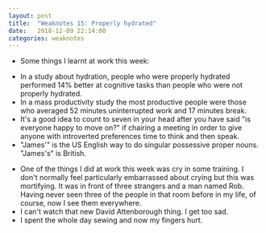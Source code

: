 ```yaml
---
layout: post
title:  "Weaknotes 15: Properly hydrated"
date:   2018-12-09 22:14:00
categories: weaknotes
---
```


* Some things I learnt at work this week:
- In a study about hydration, people who were properly hydrated performed 14% better at cognitive tasks than people who were not properly hydrated.
- In a mass productivity study the most productive people were those who averaged 52 minutes uninterrupted work and 17 minutes break.
- It's a good idea to count to seven in your head after you have said "is everyone happy to move on?" if chairing a meeting in order to give anyone with introverted preferences time to think and then speak.
- "James'" is the US English way to do singular possessive proper nouns. "James's" is British.
* One of the things I did at work this week was cry in some training. I don't normally feel particularly embarrassed about crying but this was mortifying. It was in front of three strangers and a man named Rob. Having never seen three of the people in that room before in my life, of course, now I see them everywhere.
* I can't watch that new David Attenborough thing. I get too sad.
* I spent the whole day sewing and now my fingers hurt.
